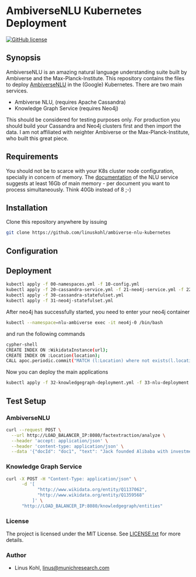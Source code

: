 # AmbiverseNLU Kubernetes Deployment
[![GitHub license](https://img.shields.io/github/license/linuskohl/ambiverse-nlu-kubernetes.svg?style=popout-square)](https://github.com/linuskohl/ambiverse-nlu-kubernetes)

## Synopsis
AmbiverseNLU is an amazing natural language understanding suite built by Ambiverse and the Max-Planck-Institute.
This repository contains the files to deploy [AmbiverseNLU](https://github.com/ambiverse-nlu) in the (Google) Kubernetes. 
There are two main services. 
- Ambiverse NLU, (requires Apache Cassandra)
- Knowledge Graph Service (requires Neo4j)

This should be considered for testing purposes only. For production you should build your Cassandra and Neo4j clusters first and then import the data.
I am not affiliated with neighter Ambiverse or the Max-Planck-Institute, who built this great piece.


## Requirements
You should not be to scarce with your K8s cluster node configuration, specially in concern of memory.
The [documentation](https://github.com/ambiverse-nlu/ambiverse-nlu/blob/master/README.md) of the NLU service suggests at least 16Gb of main memory - per document you want to process simultaneously. Think 40Gb instead of 8 ;-) 

## Installation
Clone this repository anywhere by issuing
```bash
git clone https://github.com/linuskohl/ambiverse-nlu-kubernetes
```
## Configuration

## Deployment
```bash
kubectl apply -f 00-namespaces.yml -f 10-config.yml 
kubectl apply -f 20-cassandra-service.yml -f 21-neo4j-service.yml -f 22-nlu-service.yml -f 23-knowledgegraph-service.yml
kubectl apply -f 30-cassandra-statefulset.yml
kubectl apply -f 31-neo4j-statefulset.yml
```
After neo4j has successfully started, you need to enter your neo4j container
```bash
kubectl --namespace=nlu-ambiverse exec -it neo4j-0 /bin/bash
```
and run the following commands
```bash
cypher-shell
CREATE INDEX ON :WikidataInstance(url);
CREATE INDEX ON :Location(location);
CALL apoc.periodic.commit("MATCH (l:Location) where not exists(l.location) with l limit 10000 SET l.location =  point({latitude: l.latitude, longitude: l.longitude, crs: 'WGS-84'}) return count(l)", {});
```
Now you can deploy the main applications
```bash
kubectl apply -f 32-knowledgegraph-deployment.yml -f 33-nlu-deployment.yml
```

## Test Setup
### AmbiverseNLU
```bash
curl --request POST \
  --url http://LOAD_BALANCER_IP:8080/factextraction/analyze \
  --header 'accept: application/json' \
  --header 'content-type: application/json' \
  --data '{"docId": "doc1", "text": "Jack founded Alibaba with investments from SoftBank and Goldman.", "extractConcepts": "true" }'
```
###  Knowledge Graph Service
```bash
curl -X POST -H "Content-Type: application/json" \
      -d '[
            "http://www.wikidata.org/entity/Q1137062",
            "http://www.wikidata.org/entity/Q1359568"
          ]' \
      "http://LOAD_BALANCER_IP:8080/knowledgegraph/entities"
```

### License
The project is licensed under the MIT License. See [LICENSE.txt](https://github.com/linuskohl/ambiverse-nlu-kubernetes/blob/master/LICENSE.txt) for more details.

### Author
- Linus Kohl, linus@munichresearch.com
